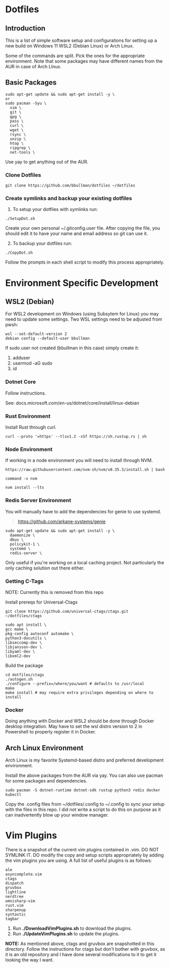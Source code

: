 # Dotfiles

## Introduction

This is a list of simple software setup and configurations for 
setting up a new build on Windows 11 WSL2 (Debian Linux) or Arch Linux.

Some of the commands are split. Pick the ones for the appropriate environment. Note that some packages may have different names from the AUR in case of Arch LInux.

## Basic Packages
```
sudo apt-get update && sudo apt-get install -y \
or
sudo pacman -Syu \
  vim \
  git \
  gpg \
  pass \
  curl \
  wget \
  rsync \
  unzip \
  htop \
  ripgrep \
  net-tools \
```
Use yay to get anything out of the AUR.

### Clone Dotfiles

```
git clone https://github.com/bbullman/dotfiles ~/dotfiles
```
 
### Create symlinks and backup your existing dotfiles

1. To setup your dotfiles with symlinks run:
```
./SetupDot.sh
```
Create your own personal ~/.gitconfig.user file. After copying the file,
you should edit it to have your name and email address so git can use it.

2. To backup your dotfiles run:
```
./CopyDot.sh
```
Follow the prompts in each shell script to modify this process appropriately.

# Environment Specific Development

## WSL2 (Debian)

For WSL2 development on Windows (using Subsytem for Linux) you may need to update some settings. Two WSL settings need to be adjusted from pwsh:

```
wsl --set-default-version 2
debian config --default-user bbullman

```
If sudo user not created (bbullman in this case) simply create it:

1. adduser <bbullman>
2. usermod -aG sudo <bbullman> 
3. id <bbullman>

### Dotnet Core

Follow instructions.

See: docs.microsoft.com/en-us/dotnet/core/install/linux-debian

### Rust Environment

Install Rust through curl.

```
curl --proto '=https' --tlsv1.2 -sSf https://sh.rustup.rs | sh
```

### Node Environment

If working in a node environment you will need to install through NVM.

```
https://raw.githubusercontent.com/nvm-sh/nvm/v0.35.3/install.sh | bash

command -v nvm

nvm install --lts
```
### Redis Server Environment

You will manually have to add the dependencies for genie to use systemd.
> https://github.com/arkane-systems/genie

```
sudo apt-get update && sudo apt-get install -y \
  daemonize \
  dbus \
  policykit-1 \
  systemd \
  redis-server \
```
Only useful if you're working on a local caching project. Not particularly the only caching solution out there either.

### Getting C-Tags

NOTE: Currently this is removed from this repo

Install prereqs for Universal-Ctags
```
git clone https://github.com/universal-ctags/ctags.git ~/dotfiles/ctags

sudo apt install \
gcc make \
pkg-config autoconf automake \
python3-docutils \
libseccomp-dev \
libjansson-dev \
libyaml-dev \
libxml2-dev
```

Build the package

```
cd dotfiles/ctags
./autogen.sh
./configure --prefix=/where/you/want # defaults to /usr/local
make
make install # may require extra privileges depending on where to install
```
### Docker

Doing anything with Docker and WSL2 should be done through Docker desktop integration. May have to set the wsl distro version to 2 in Powershell to properly register it in Docker.

## Arch Linux Environment

Arch Linux is my favorite Systemd-based distro and preferred development environment.

Install the above packages from the AUR via yay. You can also use pacman for some packages and dependencies.

```
sudo pacman -S dotnet-runtime dotnet-sdk rustup python3 redis docker kubectl
```
Copy the .config files from ~/dotfiles/.config to ~/.config to sync your setup with the files in this repo. I did not write a script to do this on purpose as it can inadvertently blow up your window manager.

# Vim Plugins 

There is a snapshot of the current vim plugins contained in .vim. DO NOT SYMLINK IT. DO modify the copy and setup scripts appropriately by adding the vim plugins you are using. A full list of useful plugins is as follows:

```
ale
asyncomplete.vim
ctags
dispatch
gruvbox
lightline
nerdtree
omnisharp-vim
rust.vim
sharpenup
syntastic
tagbar
```
1. Run **./DownloadVimPlugins.sh** to download the plugins.
2. Run **./UpdateVimPlugins.sh** to update the plugins.


**NOTE:** As mentioned above, ctags and gruvbox are snapshotted in this directory. Follow the instructions for ctags but don't bother with gruvbox, as it is an old repository and I have done several modifications to it to get it looking the way I want.

